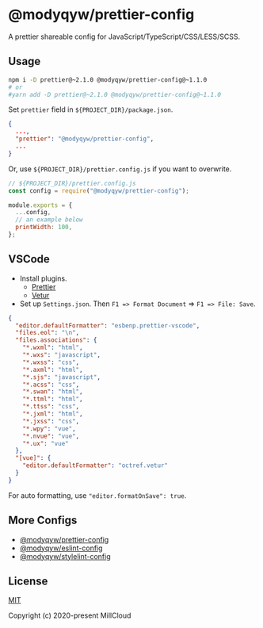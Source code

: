 # @modyqyw/prettier-config

A prettier shareable config for JavaScript/TypeScript/CSS/LESS/SCSS.

## Usage

```sh
npm i -D prettier@~2.1.0 @modyqyw/prettier-config@~1.1.0
# or
#yarn add -D prettier@~2.1.0 @modyqyw/prettier-config@~1.1.0
```

Set `prettier` field in `${PROJECT_DIR}/package.json`.

```json
{
  ...,
  "prettier": "@modyqyw/prettier-config",
  ...
}
```

Or, use `${PROJECT_DIR}/prettier.config.js` if you want to overwrite.

```js
// ${PROJECT_DIR}/prettier.config.js
const config = require("@modyqyw/prettier-config");

module.exports = {
  ...config,
  // an example below
  printWidth: 100,
};
```

## VSCode

- Install plugins.
  - [Prettier](https://marketplace.visualstudio.com/items?itemName=esbenp.prettier-vscode)
  - [Vetur](https://marketplace.visualstudio.com/items?itemName=octref.vetur)
- Set up `Settings.json`. Then `F1 => Format Document` => `F1 => File: Save`.

```json
{
  "editor.defaultFormatter": "esbenp.prettier-vscode",
  "files.eol": "\n",
  "files.associations": {
    "*.wxml": "html",
    "*.wxs": "javascript",
    "*.wxss": "css",
    "*.axml": "html",
    "*.sjs": "javascript",
    "*.acss": "css",
    "*.swan": "html",
    "*.ttml": "html",
    "*.ttss": "css",
    "*.jxml": "html",
    "*.jxss": "css",
    "*.wpy": "vue",
    "*.nvue": "vue",
    "*.ux": "vue"
  },
  "[vue]": {
    "editor.defaultFormatter": "octref.vetur"
  }
}
```

For auto formatting, use `"editor.formatOnSave": true`.

## More Configs

- [@modyqyw/prettier-config](https://github.com/MillCloud/prettier-config#readme)
- [@modyqyw/eslint-config](https://github.com/MillCloud/eslint-config#readme)
- [@modyqyw/stylelint-config](https://github.com/MillCloud/stylelint-config#readme)

## License

[MIT](./LICENSE)

Copyright (c) 2020-present MillCloud
